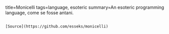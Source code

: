 title=Monicelli
tags=language, esoteric
summary=An esoteric programming language, come se fosse antani.
~~~~~~

[Source](https://github.com/esseks/monicelli)

